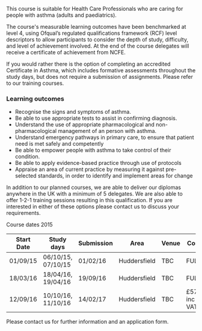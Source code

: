This course is suitable for Health Care Professionals  who are caring for people with asthma (adults and paediatrics).

The course's measurable learning outcomes have been benchmarked at level 4, using Ofqual’s regulated qualifications framework (RCF) level descriptors to allow participants to consider the depth of study, difficulty, and level of achievement involved. At the end of the course delegates will receive a certificate of achievement from NCFE.

If you would rather there is the option of completing an accredited Certificate in Asthma, which includes formative assessments throughout the study days, but does not require a submission of assignments. Please refer to our training courses.

### Learning outcomes

* Recognise the signs and symptoms of asthma.
* Be able to use appropriate tests to assist in confirming diagnosis.
* Understand the use of appropriate pharmacological and non-pharmacological management of an person with asthma.
* Understand emergency pathways in primary care, to ensure that patient need is met safely and competently
* Be able to empower people with asthma to take control of their condition.
* Be able to apply evidence-based practice through use of protocols
* Appraise an area of current practice by measuring it against pre-selected standards, in order to identify and implement areas   for change


In addition to our planned courses, we are able to deliver our diplomas anywhere in the UK with a minimum of 5 delegates. We are also able to offer 1-2-1 training sessions resulting in this qualification. If you are interested in either of these options please contact us to discuss your requirements.

Course dates 2015

| Start Date      | Study days           | Submission | Area           | Venue         | Cost         |  
|-----------------|----------------------|------------|----------------|---------------|--------------|
| 01/09/15        | 06/10/15, 07/10/15   | 01/02/16   | Huddersfield   | TBC           | FULL         |
| 18/03/16        | 18/04/16, 19/04/16   | 19/09/16   | Huddersfield   | TBC           | FULL         |
| 12/09/16        | 10/10/16, 11/10/16   | 14/02/17   | Huddersfield   | TBC           | £570 inc VAT |


Please contact us for further information and an application form.
